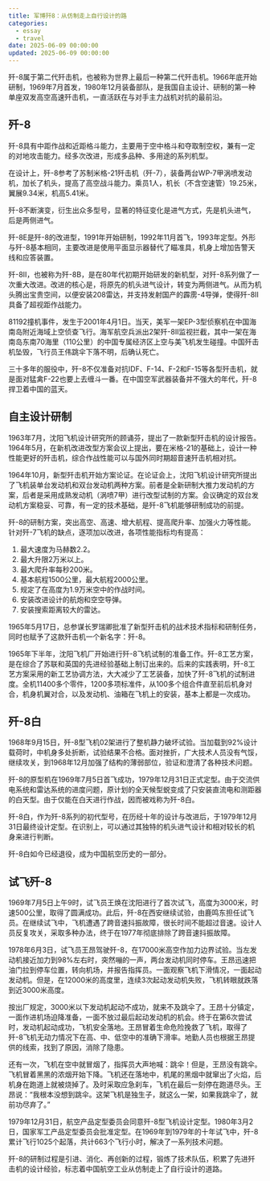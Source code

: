 ```yaml
---
title: 军博歼8：从仿制走上自行设计的路
categories:
  - essay
  - travel
date: 2025-06-09 00:00:00
updated: 2025-06-09 00:00:00
---
```


歼-8属于第二代歼击机，也被称为世界上最后一种第二代歼击机。1966年底开始研制，1969年7月首发，1980年12月装备部队，是我国自主设计、研制的第一种单座双发高空高速歼击机，一直活跃在与对手主力战机对抗的最前沿。

<!-- more -->

## 歼-8

歼-8具有中距作战和近距格斗能力，主要用于空中格斗和夺取制空权，兼有一定的对地攻击能力。经多次改进，形成多品种、多用途的系列机型。

在设计上，歼-8参考了苏制米格-21歼击机（歼-7），装备两台WP-7甲涡喷发动机，加长了机头，提高了高空战斗能力。乘员1人，机长（不含空速管）19.25米，翼展9.34米，机高5.41米。

歼-8不断演变，衍生出众多型号，显著的特征变化是进气方式，先是机头进气，后是两侧进气。

歼-8E是歼-8的改进型，1991年开始研制，1992年11月首飞，1993年定型。外形与歼-8基本相同，主要改进是使用平面显示器替代了瞄准具，机身上增加告警天线和应答装置。

歼-8II，也被称为歼-8B，是在80年代初期开始研发的新机型，对歼-8系列做了一次重大改进。改进的核心是，将原先的机头进气设计，转变为两侧进气。从而为机头腾出宝贵空间，以便安装208雷达，并支持发射国产的霹雳-4导弹，使得歼-8II具备了超视距作战能力。

81192撞机事件，发生于2001年4月1日。当天，美军一架EP-3型侦察机在中国海南岛附近海域上空侦查飞行。海军航空兵派出2架歼-8II监视拦截，其中一架在海南岛东南70海里（110公里）的中国专属经济区上空与美飞机发生碰撞。中国歼击机坠毁，飞行员王伟跳伞下落不明，后确认死亡。

三十多年的服役中，歼-8不仅准备对抗ⅠDF、F-14、F-2和F-15等各型歼击机，就是面对猛禽F-22也要上去缠斗一番。在中国空军武器装备并不强大的年代，歼-8捍卫着中国的蓝天。

## 自主设计研制

1963年7月，沈阳飞机设计研究所的顾诵芬，提出了一款新型歼击机的设计报告。1964年5月，在新机改进改型方案会议上提出，要在米格-21的基础上，设计一种性能更好的歼击机，综合作战性能可以与国外同时期超音速歼击机相对抗。

1964年10月，新型歼击机开始方案论证。在论证会上，沈阳飞机设计研究所提出了飞机装单台发动机和双台发动机两种方案。前者是全新研制大推力发动机的方案，后者是采用成熟发动机（涡喷7甲）进行改型试制的方案。会议确定的双台发动机方案稳妥、可靠，有一定的技术基础，是歼-8飞机能够研制成功的前提。

歼-8的研制方案，突出高空、高速、增大航程、提高爬升率、加强火力等性能。针对歼-7飞机的缺点，逐项加以改进，各项性能指标均有提高：

1. 最大速度为马赫数2.2。
2. 最大升限2万米以上。
3. 最大爬升率每秒200米。
4. 基本航程1500公里，最大航程2000公里。
5. 规定了在高度为1.9万米空中的作战时间。
6. 安装改进设计的航炮和空空导弹。
7. 安装搜索距离较大的雷达。

1965年5月17日，总参谋长罗瑞卿批准了新型歼击机的战术技术指标和研制任务，同时也赋予了这款歼击机一个新名字：歼-8。

1965年下半年，沈阳飞机厂开始进行歼-8飞机试制的准备工作。歼-8工艺方案，是在综合了苏联和英国的先进经验基础上制订出来的。后来的实践表明，歼-8工艺方案采用的新工艺协调方法，大大减少了工艺装备，加快了歼-8飞机的试制进度。全机11400多个零件，1200多项标准件，从100多个组合件直至前后机身对合，机身机翼对合，以及发动机、油箱在飞机上的安装，基本上都是一次成功。

## 歼-8白

1968年9月15日，歼-8型飞机02架进行了整机静力破坏试验。当加载到92%设计载荷时，中机身多处折断，试验结果不合格。面对挫折，广大技术人员没有气馁，继续攻关，到1968年12月加强了结构的薄弱部位，验证和澄清了各种技术问题。

歼-8的原型机在1969年7月5日首飞成功，1979年12月31日正式定型。由于交流供电系统和雷达系统的进度问题，原计划的全天候型蜕变成了只安装直流电和测距器的白天型。由于仅能在白天进行作战，因而被戏称为歼-8白。

歼-8白，作为歼-8系列的初代型号，在历经十年的设计与改进后，于1979年12月31日最终设计定型。在识别上，可以通过其独特的机头进气设计和相对较长的机身来进行判断。

歼-8白如今已经退役，成为中国航空历史的一部分。

## 试飞歼-8

1969年7月5日上午9时，试飞员王焕在沈阳进行了首次试飞，高度为3000米，时速500公里，取得了圆满成功。此后，歼-8在西安继续试验，由鹿鸣东担任试飞员。在继续试飞中，飞机遭遇了跨音速抖振故障，很长时间不能超过音速。设计人员反复攻关，采取多种办法，终于在1977年彻底排除了跨音速抖振故障。

1978年6月3日，试飞员王昂驾驶歼-8，在17000米高空作加力边界试验。当左发动机接近加力到98%左右时，突然嘣的一声，两台发动机同时停车。王昂迅速把油门拉到停车位置，转向机场，并报告指挥员。一面观察飞机下滑情况，一面起动发动机。但是，在12000米的高度里，连续3次起动发动机失败，飞机转眼就跌落到近3000米高度。

按出厂规定，3000米以下发动机起动不成功，就来不及跳伞了。王昂十分镇定，一面作进机场迫降准备，一面不放过最后起动发动机的机会。终于在第6次尝试时，发动机起动成功，飞机安全落地。王昂冒着生命危险挽救了飞机，取得了歼-8飞机无动力情况下在高、中、低空中的准确下滑率。地勤人员也根据王昂提供的线索，找到了原因，消除了隐患。

还有一次，飞机在空中就冒烟了，指挥员大声地喊：跳伞！但是，王昂没有跳伞。飞机冒着黑黑的浓烟开始下降。飞机还在落地中，机尾的黑烟中就窜出了火焰，后机身在跑道上就被烧掉了。及时采取应急刹车，飞机在最后一刻停在跑道尽头。王昂说：“我根本没想到跳伞。这架飞机是独生子，就这么一架，如果我跳伞了，就前功尽弃了。”

1979年12月31日，航空产品定型委员会同意歼-8型飞机设计定型。1980年3月2日，国家军工产品定型委员会批准定型。在1969年到1979年的十年试飞中，歼-8累计飞行1025个起落，共计663个飞行小时，解决了一系列技术问题。

歼-8的研制过程是引进、消化、再创新的过程，锻炼了技术队伍，积累了先进歼击机的设计经验，标志着中国航空工业从仿制走上了自行设计的道路。